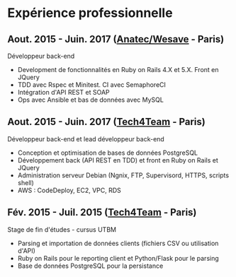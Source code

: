 # Expérience professionnelle

## Aout. 2015 - Juin. 2017 ([Anatec/Wesave](https://www.wesave.fr) - Paris)
Développeur back-end
* Development de fonctionnalités en Ruby on Rails 4.X et 5.X. Front en JQuery
* TDD avec Rspec et Minitest. CI avec SemaphoreCI
* Intégration d'API REST et SOAP
* Ops avec Ansible et bas de données avec MySQL

## Aout. 2015 - Juin. 2017 ([Tech4Team](http://www.tech4team.fr) - Paris)
Développeur back-end et lead développeur back-end
* Conception et optimisation de bases de données PostgreSQL
* Développement back (API REST en TDD) et front en Ruby on Rails et JQuery
* Administration serveur Debian (Ngnix, FTP, Supervisord, HTTPS, scripts shell)
* AWS : CodeDeploy, EC2, VPC, RDS

## Fév. 2015 - Juil. 2015 ([Tech4Team](http://www.tech4team.fr) - Paris)
Stage de fin d'études - cursus UTBM
* Parsing et importation de données clients (fichiers CSV ou utilisation d'API) 
* Ruby on Rails pour le reporting client et Python/Flask pour le parsing
* Base de données PostgreSQL pour la persistance
